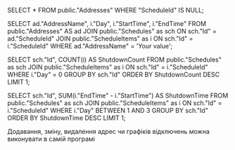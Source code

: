 SELECT * FROM public."Addresses" WHERE "ScheduleId" IS NULL;

SELECT ad."AddressName", i."Day", i."StartTime", i."EndTime" FROM public."Addresses" AS ad
JOIN public."Schedules" as sch ON sch."Id" = ad."ScheduleId"
JOIN public."ScheduleItems" as i ON sch."Id" = i."ScheduleId"
WHERE ad."AddressName" = 'Your value';

SELECT sch."Id", COUNT(i) AS ShutdownCount FROM public."Schedules" as sch
JOIN public."ScheduleItems" as i ON sch."Id" = i."ScheduleId"
WHERE i."Day" = 0
GROUP BY sch."Id"
ORDER BY ShutdownCount DESC
LIMIT 1;

SELECT sch."Id", SUM(i."EndTime" - i."StartTime") AS ShutdownTime FROM public."Schedules" as sch
JOIN public."ScheduleItems" as i ON sch."Id" = i."ScheduleId"
WHERE i."Day" BETWEEN 1 AND 3
GROUP BY sch."Id"
ORDER BY ShutdownTime DESC
LIMIT 1;

Додавання, зміну, видалення адрес чи графіків відключень можна виконувати в самій програмі
